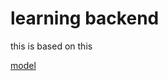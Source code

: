 # learning backend

this is based on this

[model](https://app.eraser.io/workspace/YtPqZ1VogxGy1jzIDkzj)
